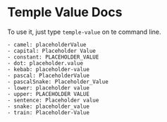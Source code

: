 # Temple Value Docs

To use it, just type `temple-value` on te command line.

```
- camel: placeholderValue
- capital: Placeholder Value
- constant: PLACEHOLDER_VALUE
- dot: placeholder.value
- kebab: placeholder-value
- pascal: PlaceholderValue
- pascalSnake: Placeholder_Value
- lower: placeholder value
- upper: PLACEHOLDER VALUE
- sentence: Placeholder value
- snake: placeholder_value
- train: Placeholder-Value
```
